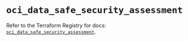# `oci_data_safe_security_assessment`

Refer to the Terraform Registry for docs: [`oci_data_safe_security_assessment`](https://registry.terraform.io/providers/oracle/oci/7.19.0/docs/resources/data_safe_security_assessment).
